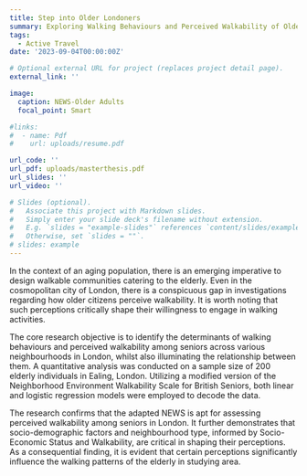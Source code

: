 ```yaml
---
title: Step into Older Londoners
summary: Exploring Walking Behaviours and Perceived Walkability of Older Adults in London
tags:
  - Active Travel
date: '2023-09-04T00:00:00Z'

# Optional external URL for project (replaces project detail page).
external_link: ''

image:
  caption: NEWS-Older Adults
  focal_point: Smart

#links:
#  - name: Pdf
#    url: uploads/resume.pdf

url_code: ''
url_pdf: uploads/masterthesis.pdf
url_slides: ''
url_video: ''

# Slides (optional).
#   Associate this project with Markdown slides.
#   Simply enter your slide deck's filename without extension.
#   E.g. `slides = "example-slides"` references `content/slides/example-slides.md`.
#   Otherwise, set `slides = ""`.
# slides: example
---
```


In the context of an aging population, there is an emerging imperative to design walkable communities catering to the elderly. Even in the cosmopolitan city of London, there is a conspicuous gap in investigations regarding how older citizens perceive walkability. It is worth noting that such perceptions critically shape their willingness to engage in walking activities.


The core research objective is to identify the determinants of walking behaviours and perceived walkability among seniors across various neighbourhoods in London, whilst also illuminating the relationship between them. A quantitative analysis was conducted on a sample size of 200 
elderly individuals in Ealing, London. Utilizing a modified version of the Neighborhood Environment Walkability Scale for British Seniors, both linear and logistic regression models were employed to decode the data.


The research confirms that the adapted NEWS is apt for assessing perceived walkability among seniors in London. It further demonstrates that socio-demographic factors and neighbourhood type, informed by Socio-Economic Status and Walkability, are critical in shaping their perceptions. As a consequential finding, it is evident that certain perceptions significantly influence the walking patterns of the elderly in studying area.
